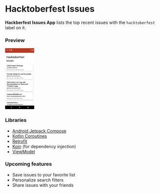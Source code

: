 # Hacktoberfest Issues

**Hackberfest Issues App** lists the top recent issues with the `hacktoberfest` label on it.

### Preview

<img src='screenshots/01.png' height="200px">

### Libraries

- [Android Jetpack Compose](https://developer.android.com/jetpack/compose?gclid=Cj0KCQjwiNSLBhCPARIsAKNS4_eWOsLfm5zzxqGWS2Gn2SqCfS8_rVe0q7TVYfTM_Q-HjcUFIuk-zx0aAsUQEALw_wcB&gclsrc=aw.ds)
- [Kotlin Coroutines](https://kotlinlang.org/docs/coroutines-overview.html)
- [Retrofit](https://square.github.io/retrofit/)
- [Koin](https://insert-koin.io/) (for dependency injection)
- [ViewModel](https://developer.android.com/topic/libraries/architecture/viewmodel?gclid=Cj0KCQjwiNSLBhCPARIsAKNS4_eWJIoYuL5VSGqkV07iGORFuEUmjwFYniE1drTEW2Dn0f70x98D8HUaAhkwEALw_wcB&gclsrc=aw.ds)

### Upcoming features

- Save issues to your favorite list
- Personalize search filters
- Share issues with your friends
